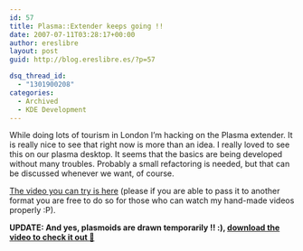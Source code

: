 ```yaml
---
id: 57
title: Plasma::Extender keeps going !!
date: 2007-07-11T03:28:17+00:00
author: ereslibre
layout: post
guid: http://blog.ereslibre.es/?p=57

dsq_thread_id:
  - "1301900208"
categories:
  - Archived
  - KDE Development
---
```

While doing lots of tourism in London I&#8217;m hacking on the Plasma extender. It is really nice to see that right now is more than an idea. I really loved to see this on our plasma desktop. It seems that the basics are being developed without many troubles. Probably a small refactoring is needed, but that can be discussed whenever we want, of course.

<a href="http://media.ereslibre.es/2007/07/plasmaExtendersResizing.ogg" target=_blank>The video you can try is here</a> (please if you are able to pass it to another format you are free to do so for those who can watch my hand-made videos properly :P).

**UPDATE: And yes, plasmoids are drawn temporarily !! :), <a href="http://media.ereslibre.es/2007/07/plasmoidPreview.ogg" target=_blank>download the video to check it out 🙂</a>**
